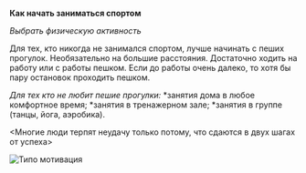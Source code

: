 **Как начать заниматься спортом**

*Выбрать физическую активность*

Для тех, кто никогда не занимался спортом, лучше начинать с пеших прогулок. Необязательно на большие расстояния. Достаточно ходить на работу или с работы пешком. Если до работы очень далеко, то хотя бы пару остановок проходить пешком.

*Для тех кто не любит пешие прогулки:*
*занятия дома в любое комфортное время;
*занятия в тренажерном зале;
*занятия в группе (танцы, йога, аэробика).

<Многие люди терпят неудачу только потому, что  сдаются в двух шагах от успеха>

![Типо мотивация](https://s0.rbk.ru/v6_top_pics/media/img/8/87/755894871407878.jpg)
